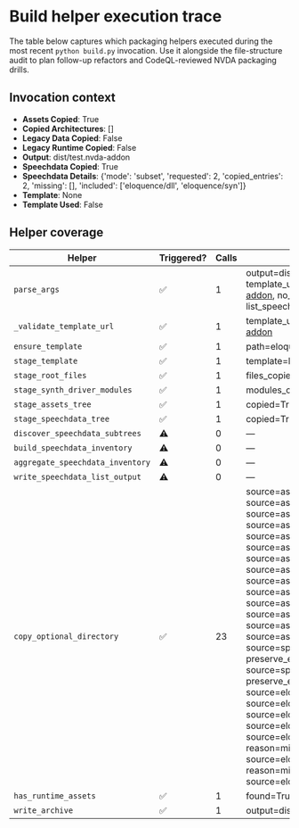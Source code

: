 # Build helper execution trace

The table below captures which packaging helpers executed during the most recent
`python build.py` invocation. Use it alongside the file-structure audit to plan
follow-up refactors and CodeQL-reviewed NVDA packaging drills.

## Invocation context
- **Assets Copied**: True
- **Copied Architectures**: []
- **Legacy Data Copied**: False
- **Legacy Runtime Copied**: False
- **Output**: dist/test.nvda-addon
- **Speechdata Copied**: True
- **Speechdata Details**: {'mode': 'subset', 'requested': 2, 'copied_entries': 2, 'missing': [], 'included': ['eloquence/dll', 'eloquence/syn']}
- **Template**: None
- **Template Used**: False

## Helper coverage

| Helper | Triggered? | Calls | Notes |
| --- | --- | --- | --- |
| `parse_args` | ✅ | 1 | output=dist/test.nvda-addon, template=eloquence_original.nvda-addon, no_download=True, insecure=True, template_url=https://github.com/pumper42nickel/eloquence_threshold/releases/download/v0.20210417.01/eloquence.nvda-addon, no_speechdata=False, speechdata_subtrees=['eloquence/dll', 'eloquence/syn'], list_speechdata=False, list_speechdata_summary=False, list_speechdata_depth=2, list_speechdata_output=None |
| `_validate_template_url` | ✅ | 1 | template_url=https://github.com/pumper42nickel/eloquence_threshold/releases/download/v0.20210417.01/eloquence.nvda-addon |
| `ensure_template` | ✅ | 1 | path=eloquence_original.nvda-addon, result=missing, allow_download=False |
| `stage_template` | ✅ | 1 | template=None, result=initialised |
| `stage_root_files` | ✅ | 1 | files_copied=1 |
| `stage_synth_driver_modules` | ✅ | 1 | modules_copied=8 |
| `stage_assets_tree` | ✅ | 1 | copied=True, entries=14 |
| `stage_speechdata_tree` | ✅ | 1 | copied=True, mode=subset, requested=2, copied_entries=2, missing=[], included=['eloquence/dll', 'eloquence/syn'] |
| `discover_speechdata_subtrees` | ⚠️ | 0 | — |
| `build_speechdata_inventory` | ⚠️ | 0 | — |
| `aggregate_speechdata_inventory` | ⚠️ | 0 | — |
| `write_speechdata_list_output` | ⚠️ | 0 | — |
| `copy_optional_directory` | ✅ | 23 | source=assets/cjk, destination=<temp>/eloquence_build/<run>/assets/cjk, copied=True, preserve_existing=False<br>source=assets/cmd, destination=<temp>/eloquence_build/<run>/assets/cmd, copied=True, preserve_existing=False<br>source=assets/cnt, destination=<temp>/eloquence_build/<run>/assets/cnt, copied=True, preserve_existing=False<br>source=assets/csv, destination=<temp>/eloquence_build/<run>/assets/csv, copied=True, preserve_existing=False<br>source=assets/dic, destination=<temp>/eloquence_build/<run>/assets/dic, copied=True, preserve_existing=False<br>source=assets/hlp, destination=<temp>/eloquence_build/<run>/assets/hlp, copied=True, preserve_existing=False<br>source=assets/html, destination=<temp>/eloquence_build/<run>/assets/html, copied=True, preserve_existing=False<br>source=assets/ini, destination=<temp>/eloquence_build/<run>/assets/ini, copied=True, preserve_existing=False<br>source=assets/json, destination=<temp>/eloquence_build/<run>/assets/json, copied=True, preserve_existing=False<br>source=assets/md, destination=<temp>/eloquence_build/<run>/assets/md, copied=True, preserve_existing=False<br>source=assets/newfon, destination=<temp>/eloquence_build/<run>/assets/newfon, copied=True, preserve_existing=False<br>source=assets/pdf, destination=<temp>/eloquence_build/<run>/assets/pdf, copied=True, preserve_existing=False<br>source=assets/txt, destination=<temp>/eloquence_build/<run>/assets/txt, copied=True, preserve_existing=False<br>source=assets/voice, destination=<temp>/eloquence_build/<run>/assets/voice, copied=True, preserve_existing=False<br>source=speechdata/eloquence/dll, destination=<temp>/eloquence_build/<run>/speechdata/eloquence/dll, copied=True, preserve_existing=False<br>source=speechdata/eloquence/syn, destination=<temp>/eloquence_build/<run>/speechdata/eloquence/syn, copied=True, preserve_existing=False<br>source=eloquence_data, destination=<temp>/eloquence_build/<run>/synthDrivers/eloquence_data, copied=False, reason=missing_source<br>source=eloquence, destination=<temp>/eloquence_build/<run>/synthDrivers/eloquence, copied=False, reason=missing_source<br>source=eloquence_x86, destination=<temp>/eloquence_build/<run>/synthDrivers/eloquence/x86, copied=False, reason=missing_source<br>source=eloquence_x64, destination=<temp>/eloquence_build/<run>/synthDrivers/eloquence/x64, copied=False, reason=missing_source<br>source=eloquence_arm32, destination=<temp>/eloquence_build/<run>/synthDrivers/eloquence/arm32, copied=False, reason=missing_source<br>source=eloquence_arm64, destination=<temp>/eloquence_build/<run>/synthDrivers/eloquence/arm64, copied=False, reason=missing_source<br>source=eloquence_arm, destination=<temp>/eloquence_build/<run>/synthDrivers/eloquence/arm, copied=False, reason=missing_source |
| `has_runtime_assets` | ✅ | 1 | found=True |
| `write_archive` | ✅ | 1 | output=dist/test.nvda-addon, files_packaged=276 |
